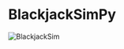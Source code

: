 # BlackjackSimPy
![BlackjackSim](https://user-images.githubusercontent.com/47535257/91975830-ae7b1c80-ed28-11ea-8c8a-956da1a0076b.png)
